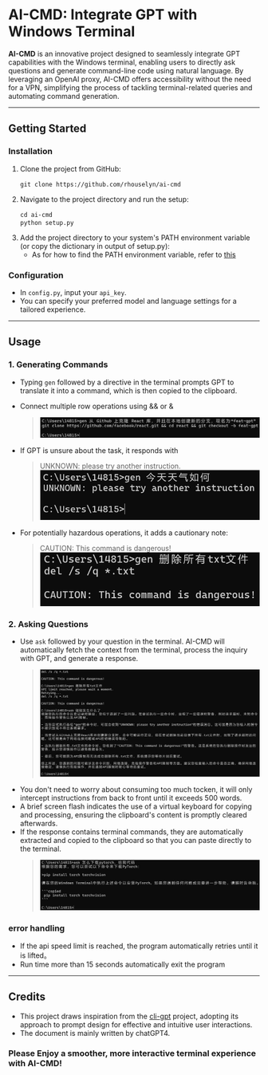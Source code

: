 # AI-CMD: Integrate GPT with Windows Terminal

**AI-CMD** is an innovative project designed to seamlessly integrate GPT capabilities with the Windows terminal, enabling users to directly ask questions and generate command-line code using natural language. By leveraging an OpenAI proxy, AI-CMD offers accessibility without the need for a VPN, simplifying the process of tackling terminal-related queries and automating command generation.

---
## Getting Started

### Installation
1. Clone the project from GitHub:
   ```
   git clone https://github.com/rhouselyn/ai-cmd
   ```
2. Navigate to the project directory and run the setup:
   ```
   cd ai-cmd
   python setup.py
   ```
3. Add the project directory to your system's PATH environment variable (or copy the dictionary in output of setup.py):
   - As for how to find the PATH environment variable, refer to [this](https://support.esri.com/zh-cn/knowledge-base/edit-an-environment-variable-1462478594981-000002146)

### Configuration
- In `config.py`, input your `api_key`.
- You can specify your preferred model and language settings for a tailored experience.
---
## Usage

### 1. Generating Commands
- Typing `gen` followed by a directive in the terminal prompts GPT to translate it into a command, which is then copied to the clipboard.
- Connect multiple row operations using && or &
  > ![image](imgs/309721211-60b89883-3303-4fdf-b1c2-024e901f5eb6.png)

- If GPT is unsure about the task, it responds with
  > UNKNOWN: please try another instruction.
  ![image](imgs/309720831-dc76c452-4e89-4250-a516-f08bcf8e1f4e.png)

- For potentially hazardous operations, it adds a cautionary note:
  > CAUTION: This command is dangerous!
  ![image](imgs/309721026-40905fbe-3369-40e8-9962-9d8df8684ff8.png)
  
### 2. Asking Questions
- Use `ask` followed by your question in the terminal. AI-CMD will automatically fetch the context from the terminal, process the inquiry with GPT, and generate a response.
   > ![image](imgs/309721819-07c22102-83b9-4b20-b084-b17f963d7351.png)
- You don't need to worry about consuming too much tocken, it will only intercept instructions from back to front until it exceeds 500 words.
- A brief screen flash indicates the use of a virtual keyboard for copying and processing, ensuring the clipboard's content is promptly cleared afterwards.
- If the response contains terminal commands, they are automatically extracted and copied to the clipboard so that you can paste directly to the terminal.
   > ![image](imgs/309722418-29360a4c-0ffa-4a63-9522-bb47b91b2ed0.png)
   
### error handling
- If the api speed limit is reached, the program automatically retries until it is lifted。
- Run time more than 15 seconds automatically exit the program
  
---
## Credits
- This project draws inspiration from the [cli-gpt](https://github.com/MagicCube/cli-gpt?tab=readme-ov-file) project, adopting its approach to prompt design for effective and intuitive user interactions. 
- The document is mainly written by chatGPT4.

### Please Enjoy a smoother, more interactive terminal experience with AI-CMD!
